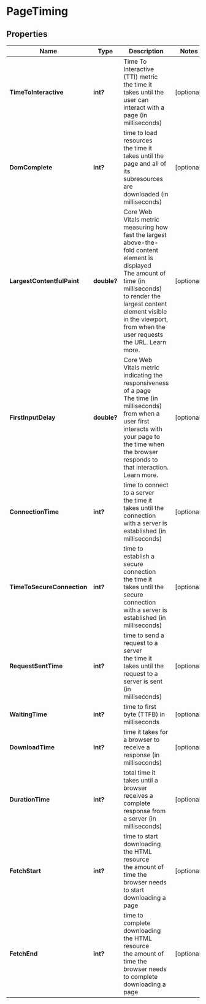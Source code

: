 # PageTiming


## Properties

| Name | Type | Description | Notes |
|------------ | ------------- | ------------- | -------------|
**TimeToInteractive** | **int?** | Time To Interactive (TTI) metric<br>the time it takes until the user can interact with a page (in milliseconds) |[optional]|
**DomComplete** | **int?** | time to load resources<br>the time it takes until the page and all of its subresources are downloaded (in milliseconds) |[optional]|
**LargestContentfulPaint** | **double?** | Core Web Vitals metric measuring how fast the largest above-the-fold content element is displayed<br>The amount of time (in milliseconds) to render the largest content element visible in the viewport, from when the user requests the URL. Learn more. |[optional]|
**FirstInputDelay** | **double?** | Core Web Vitals metric indicating the responsiveness of a page<br>The time (in milliseconds) from when a user first interacts with your page to the time when the browser responds to that interaction. Learn more. |[optional]|
**ConnectionTime** | **int?** | time to connect to a server<br>the time it takes until the connection with a server is established (in milliseconds) |[optional]|
**TimeToSecureConnection** | **int?** | time to establish a secure connection<br>the time it takes until the secure connection with a server is established (in milliseconds) |[optional]|
**RequestSentTime** | **int?** | time to send a request to a server<br>the time it takes until the request to a server is sent (in milliseconds) |[optional]|
**WaitingTime** | **int?** | time to first byte (TTFB) in milliseconds |[optional]|
**DownloadTime** | **int?** | time it takes for a browser to receive a response (in milliseconds) |[optional]|
**DurationTime** | **int?** | total time it takes until a browser receives a complete response from a server (in milliseconds) |[optional]|
**FetchStart** | **int?** | time to start downloading the HTML resource<br>the amount of time the browser needs to start downloading a page |[optional]|
**FetchEnd** | **int?** | time to complete downloading the HTML resource<br>the amount of time the browser needs to complete downloading a page |[optional]|